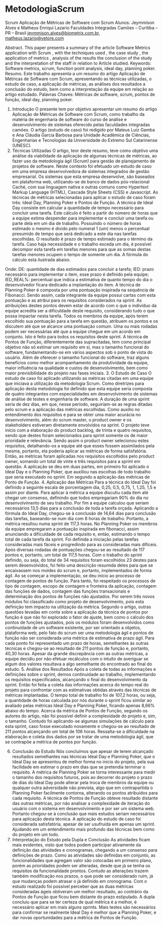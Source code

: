 # MetodologiaScrum
Scrum
Aplicação de Métricas de Software com Scrum
Alunos: Jeymmison Alves e Matheus Enriqui Lazario
Faculdades Integradas Camões  – Curitiba – PR – Brasil
 jeymmison.alves@biometrix.com.br, matheus.lazario@vetore.com
 
 
 
Abstract. This paper presents a summary of the article Software Metrics application with Scrum , with the techniques used , the case study , the application of metrics , analysis of the results the conclusion of the study and the interpretation of the staff in relation to Article studied.
Keywords: Software metrics, scrum, function point analysis, ideal day, planning poker.
Resumo. Este trabalho apresenta a um resumo do artigo Aplicação de Métricas de Software com Scrum, apresentando as técnicas utilizadas, o estudo de caso, a aplicação de métricas, as análises dos resultados a conclusão do estudo, bem como a interpretação da equipe em relação ao artigo estudado. 
Palavras Chaves: Métricas de software, scrum, pontos de função, ideal day, planning poker.
1. Introdução
O presente tem por objetivo apresentar um resumo do artigo Aplicação de Métricas de Software com Scrum, como trabalho da matéria de engenharia de software do curso de análise e desenvolvimento de sistemas oferecido pelas faculdades integradas camões.
O artigo (estudo de caso) foi redigido por Mateus Luiz Gamba e Ana Cláudia Garcia Barbosa para Unidade Acadêmica de Ciências, Engenharias e Tecnologias da Universidade do Extremo Sul Catarinense (UNESC).
2. Técnicas Utilizadas
O artigo, teor deste resumo, teve como objetivo uma análise da viabilidade da aplicação de algumas técnicas de métricas, ao fazer uso da metodologia ágil (Scrum) para gestão de planejamento de projetos de software.
Neste contexto foi efetuado um estudo de caso em uma empresa desenvolvedora de sistemas integrados de gestão empresarial. Os sistemas que esta empresa desenvolve, são baseados em plataforma web, utilizando-se de banco de dados pós-relacional Caché, com sua linguagem nativa e outras comuns como Hypertext Markup Language (HTML), Cascade Style Sheets (CSS) e Javascript.
As técnicas de métricas selecionadas para aplicar o estudo de caso foram três: Ideal Day, Planning Poker e Pontos de Função.
A técnica de Ideal Day consiste em calcular a quantidade de tempo necessário para concluir uma tarefa. Este cálculo é feito a partir do número de horas que a equipe estima despender para implementar e concluir uma tarefa ou parte dela em um dia de trabalho.
Possuindo o número de horas estimado o mesmo é divido pelo numeral 1 (um) menos o percentual presumido de tempo que será dedicado a este dia nas tarefas escolhidas. O resultado é prazo de tempo estimado para o término da tarefa. Caso haja necessidade e o trabalho exceda um dia, é possível decompor esta tarefa em tarefas menores para que as somas destas tarefas menores ocupem o tempo de somente um dia.  A fórmula do cálculo esta ilustrada abaixo.
 
Onde:
DE: quantidade de dias estimados para concluir a tarefa;
IED: prazo necessário para implementar o item, esse prazo é definido pela equipe;
IED_REAL%: percentual que indica a estimativa de quanto tempo do dia o desenvolvedor ficara dedicado a implantação do item.
A técnica de Planning Poker é composta por uma pontuação inspirada na sequência de Fibonacci. Sendo assim, cada integrante da equipe possui cartas com esta pontuação e as atribui para os requisitos considerados na sprint. As atribuições destes pontos devem estar de acordo com o que o indivíduo da equipe acredita ser a dificuldade deste requisito, considerando tudo o que possa impactar nesta tarefa.
Todos os membros da equipe, após terem escolhido sua pontuação para a tarefa em questão, atribuem os pontos e os discutem até que se alcance uma pontuação comum. Uma ou mais rodadas podem ser necessárias até que a equipe chegue em um acordo em conjunto. Isto é feito para todos os requisitos deste sprint.
A técnica de Pontos de Função, diferentemente das supracitadas, tem como principal objetivo não só estimar um requisito em si, mas o tamanho funcional do software, fundamentando-se em vários aspectos sob o ponto de vista do usuário. Além de oferecer o tamanho funcional do software, traz alguns benefícios como melhor acompanhamento da produtividade da equipe, maior influência na qualidade e custos de desenvolvimento, bem como maior previsibilidade do projeto nas fases iniciais.
3. O Estudo de Caso
O estudo de caso foi aplicado utilizando as métricas citadas em uma equipe que iniciava a utilização da metodologia Scrum. Como diretrizes para aplicação desta metodologia foi definido que esta equipe seria composta de quatro integrantes com especialidades em desenvolvimento de sistemas de análise de testes e engenharia de software. A duração de uma sprint seria de dez dias, em que, nesse período, seguiriam-se as regras ditadas pelo scrum e a aplicação das métricas escolhidas.
Como auxilio no entendimento dos requisitos e para se obter uma maior acurácia no desenvolvimento, além do scrum master, o product owner e os stakeholders estiveram diretamente envolvidos na sprint.
O projeto teve início com a elaboração do product backlog, de trinta e quatro requisitos, sendo que destes foram selecionados para sprint somente os de maior prioridade e relevância. Sendo assim o product owner selecionou estes requisitos, detalhando-os a equipe até que esses fossem assimilados pela mesma, portanto, ela poderia aplicar as métricas de forma satisfatória.
Então, as métricas foram aplicadas nos requisitos escolhidos pelo product owner, somando um total de vinte e três requisitos para a sprint em questão. A aplicação se deu em duas partes, em primeiro foi aplicado o Ideal Day e o Planning Poker, que auxiliou nas escolhas de todo trabalho que seria executado no sprint. Em segundo a aplicação das métricas de Ponto de Função.
4. Aplicação das Métricas
Para a técnica do Ideal Day foi definido a seguinte escala de porcentagem dia, 0,25, 0,5, 0,75, 1, 1,25, 1,5 e assim por diante. Para aplicar à métrica a equipe discutiu cada item até chegar um consenso, definindo que todos empregariam 90% do dia no desenvolvimento de seu trabalho. Por fim a equipe calculou que seriam necessários 13,5 dias para a conclusão de toda a tarefa orçada.
Aplicando a fórmula do Ideal Day, chegou-se à conclusão de 14,64 dias para conclusão das tarefas, baseando-se num dia com 8 horas de trabalho. Portanto, a métrica resultou numa sprint de 117,3 horas.
No Planning Poker os membros da equipe empregaram a pontuação inspirada em fibonacci, assim anunciando a dificuldade de cada requisito e, então, estimando o tempo total de cada tarefa da sprint. Foi definida a iniciação pelas tarefas consideradas mais fáceis e progredindo para as consideradas mais difíceis. Após diversas rodadas de pontuações chegou-se ao resultado de 117 pontos e, portanto, um total de 117,5 horas.
Com o trabalho do sprint definido, ou seja, do total de 34 requisitos foram escolhidos 23 destes para serem desenvolvidos, foi feito uma descrição resumida deles para que se encaixassem nos moldes do scrum e, portanto, implementados de forma ágil.
Ao se começar a implementação, se deu início ao processo de contagem de pontos de função. Para tanto, foi respeitado os processos de tipo de contagem, escopo de contagem e fronteira da aplicação, contagem das funções de dados, contagem das funções transacionais e determinação dos pontos de funções não ajustados. Por serem três novos módulos foi classificado como projeto de desenvolvimento, pois esta definição tem impacto na utilização da métrica.
Segundo o artigo, outras questões levadas em conta sobre a aplicação da técnica de pontos por função é que não foi explorado o fator de ajuste, bem como o cálculo dos pontos de funções ajustados, pois os módulos foram desenvolvidos como continuidade de um software existente, por ser orientado a objetos, plataforma web, pelo fato do scrum ser uma metodologia ágil e pontos de função não ser considerada uma métrica de estimativa de prazo ágil.
Para cada ponto foi representado um prazo de horas, semelhantes às outras técnicas e chegou-se ao resultado de 211 pontos de função e, portanto, 40,30 horas.
Apesar da grande discrepância com as outras métricas, a equipe decidiu por não efetuar recálculos com o intuito de averiguar se algum dos valores resultava a algo semelhante do encontrado ao final do estudo.
5. Análise dos Resultados
Após a coleta de todas as informações e definições sobre o sprint, demos continuidade ao trabalho, implementando os requisitos especificados, alcançando o final do desenvolvimento da sprint. Então foi feita a coleta das informações acerca do tempo real do projeto para confrontar com as estimativas obtidas através das técnicas de métricas implantadas.
O tempo total de trabalho foi de 107,2 horas, ou seja, a quantidade de horas calculada por nós durante o sprint ficou similar ao avaliado pelas métricas Ideal Day e Planning Poker, ficando apenas 8,66% abaixo do tempo.
Acerca da métrica de Pontos de Função, segundo os autores do artigo, não foi possível definir a complexidade do projeto e, sim, o tamanho. Contudo foi aplicando-se algumas simulações de cálculo para esta sprint, caso fosse executado novamente e chegou-se ao resultado de 211 pontos alcançando um total de 106 horas. Ressalta-se a dificuldade na elaboração e coleta dos dados por se tratar de uma metodologia ágil, que se contrapõe a métrica de pontos por função.

6. Conclusão do Estudo
Nós concluímos que apesar de terem alcançado resultados semelhantes nas técnicas Ideal Day e Planning Poker, que o Ideal Day se apresentou de melhor forma no início do projeto, pela sua facilidade em estimar o prazo em dias que se pretendia terminar o requisito.
A métrica de Planning Poker se torna interessante para medir o tamanho dos requisitos futuros, pois ao decorrer do projeto o prazo de dias do Ideal Day pode alterar pela troca de membros da equipe ou qualquer outra adversidade não prevista, algo que em contrapartida o Planning Poker facilmente contorna, alterando os pontos atribuídos para cada requisito.
A técnica de Pontos de Função obteve resultado distante das outras métricas, por não analisar a complexidade de iteração do usuário com o sistema em desenvolvimento e por ser um sistema web. Portanto chegou-se à conclusão que mais estudos seriam necessários para aplicação desta técnica.
A aplicação do estudo de caso foi considerada satisfatória, apesar de ser usufruída em apenas um sprint. Ajudando em um entendimento mais profundo das técnicas bem como do projeto em um todo.
7. Interpretação do Estudo pela Dupla e Conclusão
As atividades ficam mais evidentes, visto que todos podem participar ativamente da definição das atividades e cronogramas, chegando a um consenso para definições de prazo. 
Como as atividades são definidas em conjunto, as funcionalidades que agregam valor são colocadas em primeiro plano, porém as prioridades podem ser alteradas, desde que já se tenha os requisitos da funcionalidade prontos.
Contudo as alterações trazem também modificação nos prazos, o que pode ser considerado ruim, já que mudanças podem atrasar o já definido em cronograma.	
Com o estudo realizado foi possível perceber que as duas métricas consideradas ágeis obtiveram um melhor resultado, ao contrário da Pontos de Função que ficou bem distante do prazo estipulado.
A dupla concluiu que para se ter certeza de qual métrica é a melhor, é necessário aplicar em mais alguns sprints. Mais testes são necessários para confirmar se realmente Ideal Day é melhor que a Planning Poker, e dar novas oportunidades para a métrica de Pontos de Função.

